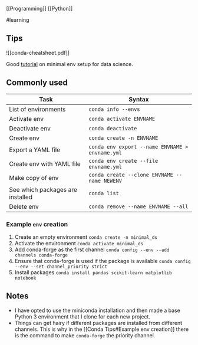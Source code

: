 [[Programming]]
[[Python]]

#learning 

## Tips
![[conda-cheatsheet.pdf]]

Good [tutorial](https://medium.com/dunder-data/anaconda-is-bloated-set-up-a-lean-robust-data-science-environment-with-miniconda-and-conda-forge-b48e1ac11646) on minimal env setup for data science.

## Commonly used

| Task | Syntax |
| --- | --- |
| List of environments | `conda info --envs` |
| Activate env | `conda activate ENVNAME` |
| Deactivate env | `conda deactivate` |
| Create env | `conda create -n ENVNAME` |
| Export a YAML file | `conda env export --name ENVNAME > envname.yml` |
| Create env with YAML file | `conda env create --file envname.yml` |
| Make copy of env | `conda create --clone ENVNAME --name NEWENV` |
| See which packages are installed | `conda list` |
| Delete env | `conda remove --name ENVNAME --all` | 


### Example `env` creation
1. Create an empty environment `conda create -n minimal_ds`
2. Activate the environment `conda activate minimal_ds`
3. Add conda-forge as the first channel `conda config --env --add channels conda-forge`
4. Ensure that conda-forge is used if the package is available `conda config --env --set channel_priority strict`
5. Install packages `conda install pandas scikit-learn matplotlib notebook`

## Notes
* I have opted to use the miniconda installation and then made a base Python 3 environment that I clone for each new project.
* Things can get hairy if different packages are installed from different channels. This is why in the [[Conda Tips#Example env creation]] there is the command to make `conda-forge` the priority channel.

